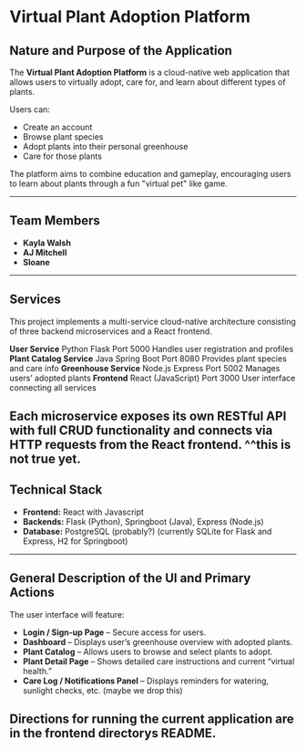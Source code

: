 # Virtual Plant Adoption Platform

## Nature and Purpose of the Application
The **Virtual Plant Adoption Platform** is a cloud-native web application that allows users to virtually adopt, care for, and learn about different types of plants.

Users can:
- Create an account
- Browse plant species
- Adopt plants into their personal greenhouse
- Care for those plants

The platform aims to combine education and gameplay, encouraging users to learn about plants through a fun "virtual pet" like game.

---

## Team Members
- **Kayla Walsh** 
- **AJ Mitchell**
- **Sloane**

---

## Services
This project implements a multi-service cloud-native architecture consisting of three backend microservices and a React frontend.

**User Service**                Python Flask            Port 5000       Handles user registration and profiles
**Plant Catalog Service**       Java Spring Boot        Port 8080       Provides plant species and care info
**Greenhouse Service**          Node.js Express         Port 5002       Manages users’ adopted plants
**Frontend**                    React (JavaScript)      Port 3000       User interface connecting all services

Each microservice exposes its own RESTful API with full CRUD functionality and connects via HTTP requests from the React frontend.
^^this is not true yet.
---

## Technical Stack
- **Frontend:** React with Javascript
- **Backends:** Flask (Python), Springboot (Java), Express (Node.js)
- **Database:** PostgreSQL (probably?) (currently SQLite for Flask and Express, H2 for Springboot)

---

## General Description of the UI and Primary Actions
The user interface will feature:
- **Login / Sign-up Page** – Secure access for users.  
- **Dashboard** – Displays user’s greenhouse overview with adopted plants.  
- **Plant Catalog** – Allows users to browse and select plants to adopt.  
- **Plant Detail Page** – Shows detailed care instructions and current “virtual health.”  
- **Care Log / Notifications Panel** – Displays reminders for watering, sunlight checks, etc. (maybe we drop this)

## Directions for running the current application are in the frontend directorys README.
